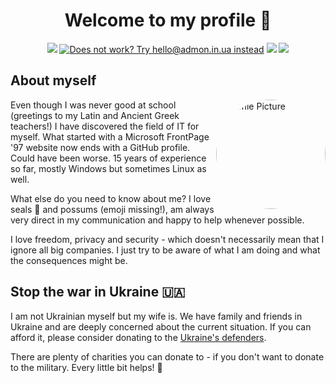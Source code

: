 <!-- Intro -->
<h1 align="center">Welcome to my profile 👋</h1>

<!-- Contact details -->
<p align="center">
<a href="https://www.linkedin.com/in/aaronviehl/" title="Find me on LinkedIn"><img src="https://img.shields.io/badge/Find%20me%20on-LinkedIn-blue.svg?logo=linkedin"></a>
<a href="mailto:hello@🦭.in.ua"><img src="https://img.shields.io/badge/✉️-hello@🦭.in.ua-519988.svg" title="Does not work? Try hello@admon.in.ua instead"></a> 
<a href="https://keybase.io/admonstrator/pgp_keys.asc?fingerprint=c2d7eb968e274d5f1b241b0495e16bdea94f50a4" title="Find my PGP key"> <img src="https://img.shields.io/badge/PGP-95E1_6BDE_A94F_50A4-gray.svg"></a>
<a href="https://keybase.io/admonstrator/" title="Chat with me on Keybase"><img src="https://img.shields.io/badge/Chat_on_Keybase-gray.svg?logo=keybase"></a>
</p>

<h2 style="text-decoration: none;">About myself</h2>
<!-- Personal -->
<img src="https://singleton-factory.de/wp-content/uploads/2023/02/profile-pictures-aaron.png" width="175" height="175" align="right" alt="Profile Picture" style="border-radius: 50%;">

Even though I was never good at school (greetings to my Latin and Ancient Greek teachers!) I have discovered the field of IT for myself. What started with a Microsoft FrontPage '97 website now ends with a GitHub profile. Could have been worse. 15 years of experience so far, mostly Windows but sometimes Linux as well.

What else do you need to know about me? I love seals 🦭 and possums (emoji missing!), am always very direct in my communication and happy to help whenever possible.

I love freedom, privacy and security - which doesn't necessarily mean that I ignore all big companies. I just try to be aware of what I am doing and what the consequences might be.

## Stop the war in Ukraine 🇺🇦

I am not Ukrainian myself but my wife is. We have family and friends in Ukraine and are deeply concerned about the current situation. If you can afford it, please consider donating to the [Ukraine's defenders](https://war.ukraine.ua/donate/). 

There are plenty of charities you can donate to - if you don't want to donate to the military. Every little bit helps! 🙏